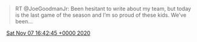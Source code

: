> RT @JoeGoodmanJr: Been hesitant to write about my team, but today is the last game of the season and I’m so proud of these kids. We’ve been…

<img src="media/tweet.ico" width="12" /> [Sat Nov 07 16:42:45 +0000 2020](https://twitter.com/nhudson/status/1325116489624514564)
